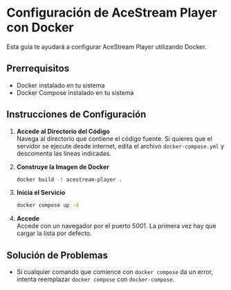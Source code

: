 # Configuración de AceStream Player con Docker

Esta guía te ayudará a configurar AceStream Player utilizando Docker.

## Prerrequisitos

- Docker instalado en tu sistema
- Docker Compose instalado en tu sistema

## Instrucciones de Configuración

1. **Accede al Directorio del Código**  
   Navega al directorio que contiene el código fuente. Si quieres que el servidor se ejecute desde internet, edita el archivo `docker-compose.yml` y descomenta las líneas indicadas.

2. **Construye la Imagen de Docker**  
   ```bash
   docker build -t acestream-player .
   ```

3. **Inicia el Servicio**  
   ```bash
   docker compose up -d
   ```

4. **Accede**  
   Accede con un navegador por el puerto 5001. La primera vez hay que cargar la lista por defecto.

## Solución de Problemas

- Si cualquier comando que comience con `docker compose` da un error, intenta reemplazar `docker compose` con `docker-compose`.
